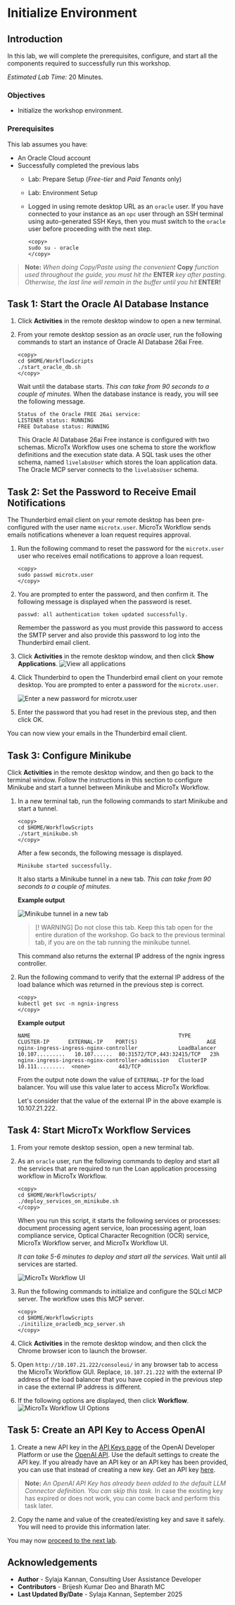 # Initialize Environment

## Introduction

In this lab, we will complete the prerequisites, configure, and start all the components required to successfully run this workshop.

*Estimated Lab Time:* 20 Minutes.

### Objectives
- Initialize the workshop environment.

### Prerequisites
This lab assumes you have:
- An Oracle Cloud account
- Successfully completed the previous labs
    - Lab: Prepare Setup (*Free-tier* and *Paid Tenants* only)
    - Lab: Environment Setup
    - Logged in using remote desktop URL as an `oracle` user. If you have connected to your instance as an `opc` user through an SSH terminal using auto-generated SSH Keys, then you must switch to the `oracle` user before proceeding with the next step.

      ```text
      <copy>
      sudo su - oracle
      </copy>
      ```

>**Note:** *When doing Copy/Paste using the convenient* **Copy** *function used throughout the guide, you must hit the* **ENTER** *key after pasting. Otherwise, the last line will remain in the buffer until you hit* **ENTER!**

## Task 1: Start the Oracle AI Database Instance

1. Click **Activities** in the remote desktop window to open a new terminal.

2. From your remote desktop session as an *oracle* user, run the following commands to start an instance of Oracle AI Database 26ai Free.

    ```
    <copy>
    cd $HOME/WorkflowScripts
    ./start_oracle_db.sh
    </copy>
    ```

   Wait until the database starts. *This can take from 90 seconds to a couple of minutes.* When the database instance is ready, you will see the following message.

    ```text
    Status of the Oracle FREE 26ai service:
    LISTENER status: RUNNING
    FREE Database status: RUNNING
    ```

   This Oracle AI Database 26ai Free instance is configured with two schemas. MicroTx Workflow uses one schema to store the workflow definitions and the execution state data. A SQL task uses the other schema, named `livelabsUser` which stores the loan application data. The Oracle MCP server connects to the `livelabsUser` schema.

## Task 2: Set the Password to Receive Email Notifications

The Thunderbird email client on your remote desktop has been pre-configured with the user name `microtx.user`. MicroTx Workflow sends  emails notifications whenever a loan request requires approval.

1. Run the following command to reset the password for the `microtx.user` user who receives email notifications to approve a loan request.

    ```
    <copy>
    sudo passwd microtx.user
    </copy>
   ```

2. You are prompted to enter the password, and then confirm it. The following message is displayed when the password is reset.

    ```text
    passwd: all authentication token updated successfully.
    ```

    Remember the password as you must provide this password to access the SMTP server and also provide this password to log into the Thunderbird email client.

3. Click **Activities** in the remote desktop window, and then click **Show Applications**.
   ![View all applications](./images/thunderbird.png)

4. Click Thunderbird to open the Thunderbird email client on your remote desktop. You are prompted to enter a password for the `microtx.user`.

   ![Enter a new password for microtx.user](./images/email-password.png)

5. Enter the password that you had reset in the previous step, and then click OK.

You can now view your emails in the Thunderbird email client.

## Task 3: Configure Minikube

Click **Activities** in the remote desktop window, and then go back to the terminal window. Follow the instructions in this section to configure Minikube and start a tunnel between Minikube and MicroTx Workflow.

1. In a new terminal tab, run the following commands to start Minikube and start a tunnel.

    ```text
    <copy>
    cd $HOME/WorkflowScripts
    ./start_minikube.sh
    </copy>
    ```

   After a few seconds, the following message is displayed.

    ```text
    Minikube started successfully.
    ```

    It also starts a Minikube tunnel in a new tab. *This can take from 90 seconds to a couple of minutes.*

    **Example output**

    ![Minikube tunnel in a new tab](./images/minikube-tunnel.png)

    > [! WARNING]
    > Do not close this tab. Keep this tab open for the entire duration of the workshop. Go back to the previous terminal tab, if you are on the tab running the minikube tunnel.

    This command also returns the external IP address of the ngnix ingress controller.

2. Run the following command to verify that the external IP address of the load balance which was returned in the previous step is correct.

    ```text
    <copy>
    kubectl get svc -n ngnix-ingress
    </copy>
    ```

    **Example output**

    ```text
    NAME                                               TYPE           CLUSTER-IP      EXTERNAL-IP    PORT(S)                      AGE
    nginx-ingress-ingress-nginx-controller             LoadBalancer   10.107.........   10.107......  80:31572/TCP,443:32415/TCP   23h
    nginx-ingress-ingress-nginx-controller-admission   ClusterIP      10.111.........  <none>         443/TCP
    ```

    From the output note down the value of `EXTERNAL-IP` for the load balancer. You will use this value later to access MicroTx Workflow.

    Let's consider that the value of the external IP in the above example is 10.107.21.222.

## Task 4: Start MicroTx Workflow Services

1. From your remote desktop session, open a new terminal tab.

2. As an `oracle` user, run the following commands to deploy and start all the services that are required to run the Loan application processing workflow in MicroTx Workflow.

    ```
    <copy>
    cd $HOME/WorkflowScripts/
    ./deploy_services_on_minikube.sh
    </copy>
    ```

    When you run this script, it starts the following services or processes: document processing agent service, loan processing agent, loan compliance service, Optical Character Recognition (OCR) service, MicroTx Workflow server, and MicroTx Workflow UI.

    *It can take 5-6 minutes to deploy and start all the services.* Wait until all services are started.

	![MicroTx Workflow UI](images/deployed-workflow-services.png)

3. Run the following commands to initialize and configure the SQLcl MCP server. The workflow uses this MCP server.

    ```
    <copy>
    cd $HOME/WorkflowScripts
    ./initilize_oracledb_mcp_server.sh
    </copy>
    ```

4. Click **Activities** in the remote desktop window, and then click the Chrome browser icon to launch the browser. 

5. Open `http://10.107.21.222/consoleui/` in any browser tab to access the MicroTx Workflow GUI. Replace, `10.107.21.222` with the external IP address of the load balancer that you have copied in the previous step in case the external IP address is different.

6. If the following options are displayed, then click **Workflow**.
    ![MicroTx Workflow UI Options](images/initial-screen-options.png)

## Task 5: Create an API Key to Access OpenAI

1. Create a new API key in the [API Keys page](https://platform.openai.com/api-keys) of the OpenAI Developer Platform or use the [OpenAI API](https://platform.openai.com/docs/api-reference/admin-api-keys/create). Use the default settings to create the API key. If you already have an API key or an API key has been provided, you can use that instead of creating a new key. Get an API key [here](https://github.com/oracle-samples/microtx-samples/blob/main/others/sharing.md).
>**Note:**  *An OpenAI API Key has already been added to the default LLM Connector definition. You can skip this task.* In case the existing key has expired or does not work, you can come back and perform this task later.

2. Copy the name and value of the created/existing key and save it safely. You will need to provide this information later.

You may now [proceed to the next lab](#next).

## Acknowledgements
* **Author** - Sylaja Kannan, Consulting User Assistance Developer
* **Contributors** - Brijesh Kumar Deo and Bharath MC
* **Last Updated By/Date** - Sylaja Kannan, September 2025
